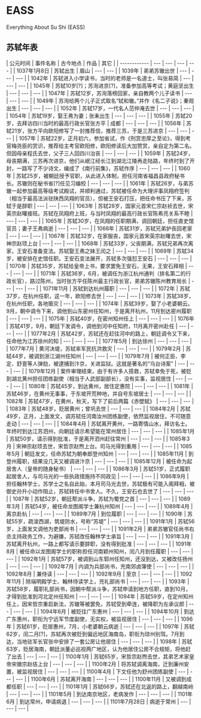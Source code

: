 # EASS
Everything About Su Shi (EASS)

## 苏轼年表
<div class="foo">
| 公元时间     | 事件名称 | 古今地点 | 作品 | 其它 |
| ------------ | --- | --- | --- | --- |
| 1037年1月8日 | 苏轼出生 | 眉山 | --- | --- |
| 1039年 | 弟弟苏辙出世 | --- | --- | --- |
| 1042年 | 苏轼进入小学读书，当时的老师是一名道士，叫张易简 | --- | --- | --- |
| 1045年 | 苏轼10岁[?]；苏洵进京[?]，准备参加高等考试；黄庭坚出生 | --- | --- | --- |
| 1047年 | 苏轼12岁，苏洵落榜回家，亲自教两个儿子读书 | --- | --- | --- |
| 1049年 | 苏洵给两个儿子正式取名“轼和辙。”并作《名二子说》；秦观出生 | --- | --- | --- |
| 1052年 | 苏轼17岁，一代名人范仲淹去世 | --- | --- | --- |
| 1054年 | 苏轼19岁，娶王弗为妻；张耒出生 | --- | --- | --- |
| 1055年 | 苏轼20岁，去拜访四川当时的最高行政长官张方平 | 成都 | --- | --- | --- |
| 1056年 | 苏轼21岁，张方平向欧阳修写了一封推荐信，推荐三苏，于是三苏进京 | --- | --- | --- |
| 1057年 | 苏轼22岁，正月初六，参加省试，作《刑赏忠厚之至论》，得到考官梅尧臣的赏识，推荐给主考官欧阳修，欧阳修读后大加赞赏，亲自定为第二名。但因母亲程氏去世，父子三人回四川治丧 | --- | --- | --- |
| 1059年 | 苏轼24岁，母丧期满，三苏再次进京，他们从岷江经长江到湖北江陵再走陆路，年终时到了开封，一路写了不少诗文，编成了《南行前集》，苏轼作序 | --- | --- | --- |
| 1060年 | 苏轼25岁，被朝廷授予官职，从此进入体制，担任河南省福昌县政府秘书长。苏辙则在秘书省[?]任见习编校 | --- | --- | --- |
| 1061年 | 苏轼26岁，与弟苏辙一起参加最高等级考试殿试，并顺利通过，苏轼被任命为大理评事凤翔府签判（相当于最高法派驻陕西凤翔的官员），但被王安石打压，把任命书压了下来，苏轼于是辞职 | --- | --- | --- |
| 1063年 | 苏轼28岁，国家元首宋仁宗赵祯去世，宋英宗赵曙接班。苏轼在凤翔府上班，与当时凤翔的最高行政长官陈希亮关系不睦 | --- | --- | --- |
| 1065年 | 苏轼30岁，在凤翔的任职期满，调回朝廷，担任直史馆官员；妻子王弗病逝 | --- | --- | --- |
| 1066年 | 苏轼31岁，苏轼兄弟护丧回老家 | --- | --- | --- |
| 1067年 | 苏轼32岁，在家服丧，国家元首宋英宗赵曙去世，宋神宗赵顼上台 | --- | --- | --- |
| 1068年 | 苏轼33岁，父丧期满，苏轼兄弟再次离家，王安石准备变法。苏轼娶王弗之妹王闰之 | --- | --- | --- |
| 1069年 | 苏轼34岁，被安排在史馆任职。王安石变法展开，苏轼多次强怼王安石 | --- | --- | --- |
| 1070年 | 苏轼35岁，苏轼给皇帝上书，要求罢免王安石，无果，王安石拜相 | --- | --- | --- |
| 1071年 | 苏轼36岁，6月，被调任为浙江杭州通判（排名第二的行政长官），路过陈州，当时张方平任陈州最主行政长官，弟弟苏辙陈州教育局长 | --- | --- | --- |
| 1071年11月 | 苏轼到达杭州履职 | --- | --- | --- |
| 1072年 | 苏轼37岁，在杭州任职，这一年，欧阳修去世 | --- | --- | --- |
| 1073年 | 苏轼38岁，在杭州任职，各地赈灾 | --- | --- | --- |
| 1074年 | 苏轼39岁，娶了小老婆朝云。9月，朝中调令下来，调他到山东密州任知州，于是离开杭州，11月到达密州履职 | --- | --- | --- |
| 1075年 | 苏轼40岁，在密州知州任上 | --- | --- | --- |
| 1076年 | 苏轼41岁，9月，朝廷下发调令，调他到河中任知府，11月离开密州赴任 | --- | --- | --- |
| 1077年2月 | 苏轼42岁，苏轼还在赶往河中的路上，朝廷调令又下来，任命他为江苏徐州的知 | --- | --- | --- |
| 1077年5月 | 到达徐州 | --- | --- | --- |
| 1077年7月 | 黄河决堤，苏轼率军民抗洪救灾 | --- | --- | --- |
| 1079年2月 | 苏轼44岁，被调到浙江湖州任知州 | --- | --- | --- |
| 1079年7月 | 被何正臣、李定、舒亶等人弹劾，被逮捕到汴京，关进监狱。这就是著名的“乌台诗案” | --- | --- | --- |
| 1079年12月 | 案件审理结束，由于有许多人搭救，苏轼幸免于死，被贬到湖北黄州担任团练副使（相当于人武部副部长），没有实事，监视居住 | --- | --- | --- |
| 1080年 | 苏轼45岁，到达黄州，居住定惠院 | --- | --- | --- |
| 1081年 | 苏轼46岁，在黄州无事事，于东坡开荒种地，并自号东坡居士 | --- | --- | --- |
| 1082年 | 苏轼47岁，在黄州，秋天，写下了前后两篇《赤壁赋》 | --- | --- | --- |
| 1083年 | 苏轼48岁，贬居黄州；曾巩去世 | --- | --- | --- |
| 1084年2月 | 苏轼49岁，正月，上面发文，调苏轼任河南汝州团练副使，依然监视居住，不可随意走动 | --- | --- | --- |
| 1084年4月 | 苏轼离开黄州，一路寄情山水，拜访名士。年终时到达江苏泗州，向朝廷请示希望能在常州居住 | --- | --- | --- |
| 1085年1月 | 苏轼50岁，请示得到批准，于是离开泗州赶往常州 | --- | --- | --- |
| 1085年3月 | 宋神宗赵顼去世，宋哲宗赵煦上台。司马光得到重用 | --- | --- | --- |
| 1085年5月 | 朝廷发文，任命苏轼为朝奉郎登州知州 | --- | --- | --- |
| 1085年11月 | 到登州履职，结果没几天又被调进汴京 | --- | --- | --- |
| 1085年12月 | 被任命为起居舍人（皇帝的随身秘书） | --- | --- | --- |
| 1086年3月 | 苏轼51岁，正式履职起居舍人，与司马光的一些执政措施持不同政见 | --- | --- | --- |
| 1086年9月 | 担任翰林学士，苏学士之名自此始，本月司马光去世，苏轼极有可能入阁拜相，被御史孙升小动作阻止，苏轼转任中书舍人。不久，王安石也去世了 | --- | --- | --- |
| 1087年 | 苏轼52岁，朝廷帮派斗争，苏轼为蜀党之首 | --- | --- | --- |
| 1089年3月 | 苏轼54岁，被任命龙图阁学士兼杭州知州 | --- | --- | --- |
| 1089年4月 | 离京赴杭 | --- | --- | --- |
| 1089年7月 | 到位履职 | --- | --- | --- |
| 1090年 | 苏轼55岁，疏浚西湖，筑堤防水，号称“苏堤” | --- | --- | --- |
| 1091年1月 | 苏轼56岁，上面发文调他为吏部尚书 | --- | --- | --- |
| 1091年2月 | 弟弟苏辙官任尚书右丞主持政务工作，为避嫌，苏轼改任翰林学士承旨 | --- | --- | --- |
| 1091年3月 | 苏轼离开杭州，一路上都写请示要辞职，没有得到批准 | --- | --- | --- |
| 1091年8月 | 被任命以龙图阁学士的职称担任河南颖州知州，闰八月到任履职 | --- | --- | --- |
| 1092年1月 | 苏轼57岁，被调到山东郓州任知州，还没到达，又被改任扬州 | --- | --- | --- |
| 1092年7月 | 内调为兵部尚书，充南郊卤簿使 | --- | --- | --- |
| 1092年8月 | 兼侍读 | --- | --- | --- |
| 1092年9月 | 至京 | --- | --- | --- |
| 1092年11月 | 除端明殿学士、翰林侍读学上，充礼部尚书 | --- | --- | --- |
| 1093年 | 苏轼58岁，履职礼部尚书，因朝中帮派斗争，苏轼申请到地方任职，直到10月，才得到批准到河北定州任知州 | --- | --- | --- |
| 1094年 | 苏轼59岁，在定州知州任上，因宋哲宗重启新法，苏辙等被罢免，苏轼受到牵连，被降职为左承议郎 | --- | --- | --- |
| 1094年6月 | 被贬往广东惠州 | --- | --- | --- |
| 1094年10月 | 到达广东惠州，职衔为宁远军节度副使，无实权，被监视居住 | --- | --- | --- |
| 1096年 | 苏轼61岁，贬居惠州，7月，小老婆朝云病逝 | --- | --- | --- |
| 1097年 | 苏轼62岁，闰二月[?]，苏轼再次被贬到偏远地区海南岛，职衔为琼州别驾。7月到达，当地驻军长官张中安排了一套公房让他居住 | --- | --- | --- |
| 1098年 | 苏轼63岁，贬居海南，朝廷派董必巡视两广地区，认为他居住公房不合规矩，将他赶了出去 | --- | --- | --- |
| 1100年1月 | 苏轼65岁，宋哲宗赵煦去世，其弟艺术家皇帝宋徽宗赵佶上台 | --- | --- | --- |
| 1100年2月 | 将苏轼调离海南，迁到廉州安置，被监视居住 | --- | --- | --- |
| 1100年4月 | 下文任他为舒州团练副使 | --- | --- | --- |
| 1100年6月 | 苏轼离开海南 | --- | --- | --- |
| 1100年11月 | 又被调到成都任职 | --- | --- | --- |
| 1101年1月 | 苏轼66岁，苏轼还在北返的路上，翻越南岭 | --- | --- | --- |
| 1101年5月 | 到达南京地区，老病发作 | --- | --- | --- |
| 1101年6月 | 到达常州，申请病退 | --- | --- | --- |
| 1101年7月28日 | 病逝于常州 | --- | --- | --- |
</div>
